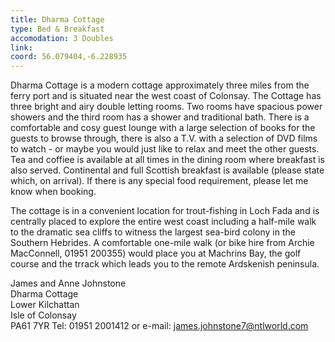 ```yaml
---
title: Dharma Cottage
type: Bed & Breakfast
accomodation: 3 Doubles
link: 
coord: 56.079404,-6.228935
---
```


Dharma Cottage is a modern cottage approximately three miles from the ferry port and is situated near the west coast of Colonsay.
The Cottage has three bright and airy double letting rooms. Two rooms have spacious power showers and the third room has a shower and traditional bath. There is a comfortable and cosy guest lounge with a large selection of books for the guests to browse through, there is also a T.V. with a selection of DVD films to watch - or maybe you would just like to relax and meet the other guests. Tea and coffiee is available at all times in the dining room where breakfast is also served. Continental and full Scottish breakfast is available (please state which, on arrival). If there is any special food requirement, please let me know when booking.

The cottage is in a convenient location for trout-fishing in Loch Fada and is centrally placed to explore the entire west coast including a half-mile walk to the dramatic sea cliffs to witness the largest sea-bird colony in the Southern Hebrides. A comfortable one-mile walk (or bike hire from Archie MacConnell, 01951 200355) would place you at Machrins Bay, the golf course and the trrack which leads you to the remote Ardskenish peninsula.

James and Anne Johnstone<br />Dharma Cottage<br />Lower Kilchattan<br />Isle of Colonsay<br />PA61 7YR
Tel: 01951 2001412 or e-mail: <a href="mailto:james.johnstone7@ntlworld.com">james.johnstone7@ntlworld.com</a>